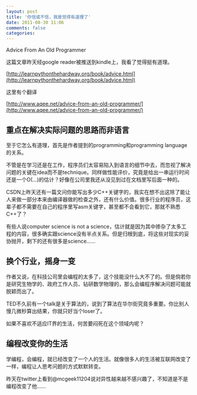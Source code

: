 ```yaml
---
layout: post
title: '你信或不信，我是觉得有道理了'
date: 2011-08-30 11:06
comments: false
categories: 
---
```

    

Advice From An Old Programmer

这篇文章昨天经google reader被推送到kindle上，我看了觉得挺有道理。

[http://learnpythonthehardway.org/book/advice.html](http://learnpythonthehardway.org/book/advice.html)

这里有个翻译

[http://www.aqee.net/advice-from-an-old-programmer/](http://www.aqee.net/advice-from-an-old-programmer/)

## 重点在解决实际问题的思路而非语言

至于它怎么有道理，首先是作者提到的programming和programming language的关系。

不管是在学习还是在工作，程序员们太容易陷入到语言的细节中去，而忽视了解决问题的关键在idea而不是technique。同样做性能评价，究竟是给出一串运行时间还是一个O(…)的估计？好像在公司里我还从没见到过在文档里写后面一种的。

CSDN上昨天还有一篇文问你能写出多少C++关键字的，我实在想不出这除了能让人来做一部分本来由编译器做的检查之外，还有什么价值。很多行业的程序员，这辈子都不需要在自己的程序里写asm关键字，甚至都不会看到它，那就不熟悉C++了？

有些人说computer science is not a science，估计就是因为其中掺杂了太多工程的内容，很多确实跟science没有半点关系。但是归根到底，将这些对现实的妥协抛开，剩下的还有很多是science……

## 换个行业，摇身一变

作者又说，在科技公司里会编程的太多了，这个技能没什么大不了的。但是倘若你是研究生物学的、政府工作人员、钻研数学物理的，那么会编程序解决问题可能就脱颖而出了。

TED不久前有一个talk是关于算法的，说到了算法在华尔街究竟多重要。你比别人慢几微秒算出结果，你就只好当个loser了。

如果不喜欢不适应IT界的生活，何苦要闷死在这个领域内呢？

## 编程改变你的生活

学编程，会编程，就已经改变了一个人的生活。就像很多人的生活被互联网改变了一样，编程让人思考问题的方式默默转变。

昨天在twitter上看到@mcgeek11204说对异性越来越不感兴趣了，不知道是不是编程改变了他……
